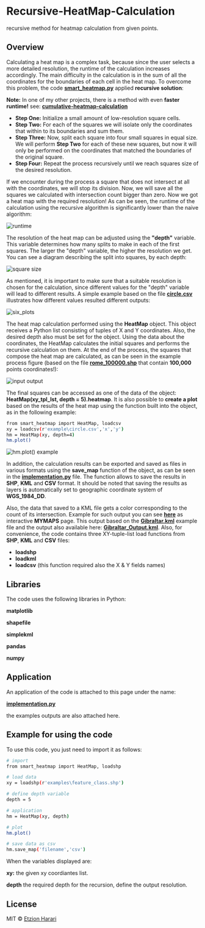 # Recursive-HeatMap-Calculation
recursive method for heatmap calculation from given points.

## Overview
Calculating a heat map is a complex task, because since the user selects a more detailed resolution, the runtime of the calculation increases accordingly. The main difficulty in the calculation is in the sum of all the coordinates for the boundaries of each cell in the heat map. To overcome this problem, the code [**smart_heatmap.py**]( https://github.com/EtzionData/recursive-HeatMap-calculation/blob/master/smart_heatmap.py) applied **recursive solution**:

**Note:** In one of my other projects, there is a method with even **faster runtime!** see: [**cumulative-heatmap-calculation**](https://github.com/EtzionData/cumulative-heatmap-calculation)

-	**Step One:** Initialize a small amount of low-resolution square cells.
-	**Step Two:** For each of the squares we will isolate only the coordinates that within to its boundaries and sum them.
-	**Step Three:** Now, split each square into four small squares in equal size. We will perform **Step Two** for each of these new squares, but now it will only be performed on the coordinates that matched the boundaries of the original square.
-	**Step Four:** Repeat the process recursively until we reach squares size of the desired resolution.

If we encounter during the process a square that does not intersect at all with the coordinates, we will stop its division. Now, we will save all the squares we calculated with intersection count bigger than zero. Now we got a heat map with the required resolution! As can be seen, the runtime of the calculation using the recursive algorithm is significantly lower than the naive algorithm:

![runtime](https://github.com/EtzionData/recursive-HeatMap-calculation/blob/master/Pictures/compare.png)

The resolution of the heat map can be adjusted using the **"depth"** variable. This variable determines how many splits to make in each of the first squares. The larger the "depth" variable, the higher the resolution we get. You can see a diagram describing the split into squares, by each depth:

![square size](https://github.com/EtzionData/recursive-HeatMap-calculation/blob/master/Pictures/squares.png)

As mentioned, it is important to make sure that a suitable resolution is chosen for the calculation, since different values for the "depth" variable will lead to different results. A simple example based on the file [**circle.csv**](https://github.com/EtzionData/recursive-HeatMap-calculation/blob/master/examples/circle.csv) illustrates how different values resulted different outputs:

![six_plots](https://github.com/EtzionData/recursive-HeatMap-calculation/blob/master/Pictures/diff_depth.png)

The heat map calculation performed using the **HeatMap** object. This object receives a Python list consisting of tuples of X and Y coordinates. Also, the desired depth also must be set for the object. Using the data about the coordinates, the HeatMap calculates the initial squares and performs the recursive calculation on them. At the end of the process, the squares that compose the heat map are calculated, as can be seen in the example process figure (based on the file [**rome_100000.shp**](https://github.com/EtzionData/recursive-HeatMap-calculation/blob/master/examples/rome_100000.shp) that contain **100,000** points coordinates!):

![input output](https://github.com/EtzionData/recursive-HeatMap-calculation/blob/master/Pictures/process.png)

The final squares can be accessed as one of the data of the object: **HeatMap(xy_tpl_lst, depth = 5).heatmap**. It is also possible to **create a plot** based on the results of the heat map using the function built into the object, as in the following example:
``` sh
from smart_heatmap import HeatMap, loadcsv 
xy = loadcsv(r'example\circle.csv','x','y')
hm = HeatMap(xy, depth=4)
hm.plot()
```
![hm.plot() example](https://github.com/EtzionData/recursive-HeatMap-calculation/blob/master/Pictures/HeatMap_Output_depth%3D4_number_of_points%3D5000.png)

In addition, the calculation results can be exported and saved as files in various formats using the **save_map** function of the object, as can be seen in the [**implementation.py**](https://github.com/EtzionData/recursive-HeatMap-calculation/blob/master/implementation.py) file. The function allows to save the results in **SHP**, **KML** and **CSV** format. It should be noted that saving the results as layers is automatically set to  geographic coordinate system of **WGS_1984_DD**. 

Also, the data that saved to a KML file gets a color corresponding to the count of its intersection. Example for such output you can see [**here**](https://www.google.com/maps/d/edit?mid=1VJ0SwJSOOVDwZDDhKAilDdkR0XbxY3rM&usp=sharing) as interactive **MYMAPS** page. This output based on the [**Gibraltar.kml**](https://github.com/EtzionData/recursive-HeatMap-calculation/blob/master/examples/Gibraltar.kml) example file and the output also available here: [**Gibraltar_Output.kml**](https://github.com/EtzionData/recursive-HeatMap-calculation/blob/master/output/Gibraltar_Output.kml). Also, for convenience, the code contains three XY-tuple-list load functions from **SHP**, **KML** and **CSV** files:
- **loadshp**
- **loadkml**
- **loadcsv**    (this function required also the X & Y fields names)


## Libraries
The code uses the following libraries in Python:

**matplotlib**

**shapefile**

**simplekml**

**pandas**

**numpy**

## Application
An application of the code is attached to this page under the name: 

[**implementation.py**](https://github.com/EtzionData/recursive-HeatMap-calculation/blob/master/implementation.py)

the examples outputs are also attached here.

## Example for using the code
To use this code, you just need to import it as follows:
``` sh
# import
from smart_heatmap import HeatMap, loadshp

# load data
xy = loadshp(r'examples\feature_class.shp')

# define depth variable
depth = 5

# application
hm = HeatMap(xy, depth)

# plot
hm.plot()

# save data as csv
hm.save_map('filename','csv')
```

When the variables displayed are:

**xy:** the given xy coordiantes list.

**depth** the required depth for the recursion, define the output resolution.


## License
MIT © [Etzion Harari](https://github.com/EtzionData)
